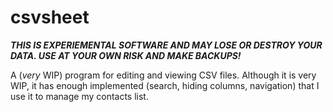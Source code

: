 # csvsheet

***THIS IS EXPERIEMENTAL SOFTWARE AND MAY LOSE OR DESTROY YOUR DATA. USE AT YOUR OWN RISK AND MAKE BACKUPS!***

A (*very* WIP) program for editing and viewing CSV files. Although it is very WIP, it has enough implemented (search, hiding columns, navigation) that I use it to manage my contacts list.
